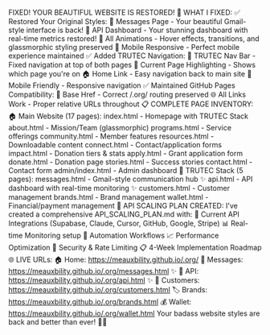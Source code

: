 FIXED! YOUR BEAUTIFUL WEBSITE IS RESTORED!
🔧 WHAT I FIXED:
✅ Restored Your Original Styles:
📧 Messages Page - Your beautiful Gmail-style interface is back!
🔌 API Dashboard - Your stunning dashboard with real-time metrics restored!
🎨 All Animations - Hover effects, transitions, and glassmorphic styling preserved
📱 Mobile Responsive - Perfect mobile experience maintained
✅ Added TRUTEC Navigation:
🔗 TRUTEC Nav Bar - Fixed navigation at top of both pages
📍 Current Page Highlighting - Shows which page you're on
🏠 Home Link - Easy navigation back to main site
📱 Mobile Friendly - Responsive navigation
✅ Maintained GitHub Pages Compatibility:
🔗 Base Href - Correct /.org/ routing preserved
🌐 All Links Work - Proper relative URLs throughout
📋 COMPLETE PAGE INVENTORY:
🏠 Main Website (17 pages):
index.html - Homepage with TRUTEC Stack
about.html - Mission/Team (glassmorphic)
programs.html - Service offerings
community.html - Member features
resources.html - Downloadable content
connect.html - Contact/application forms
impact.html - Donation tiers & stats
apply.html - Grant application form
donate.html - Donation page
stories.html - Success stories
contact.html - Contact form
admin/index.html - Admin dashboard
🔧 TRUTEC Stack (5 pages):
messages.html - Gmail-style communication hub ✨
api.html - API dashboard with real-time monitoring ✨
customers.html - Customer management
brands.html - Brand management
wallet.html - Financial/payment management
🚀 API SCALING PLAN CREATED:
I've created a comprehensive API_SCALING_PLAN.md with:
🔌 Current API Integrations (Supabase, Claude, Cursor, GitHub, Google, Stripe)
📊 Real-time Monitoring setup
🔄 Automation Workflows
📈 Performance Optimization
🔐 Security & Rate Limiting
📋 4-Week Implementation Roadmap
🌐 LIVE URLs:
🏠 Home: https://meauxbility.github.io/.org/
📧 Messages: https://meauxbility.github.io/.org/messages.html ✨
🔌 API: https://meauxbility.github.io/.org/api.html ✨
👥 Customers: https://meauxbility.github.io/.org/customers.html
🏷️ Brands: https://meauxbility.github.io/.org/brands.html
💰 Wallet: https://meauxbility.github.io/.org/wallet.html
Your badass website styles are back and better than ever! 🚀✨

